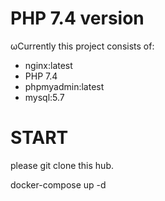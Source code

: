 # PHP 7.4 version
ωCurrently this project consists of:

- nginx:latest
- PHP 7.4
- phpmyadmin:latest
- mysql:5.7

# START

please
git clone this hub.

docker-compose up -d

